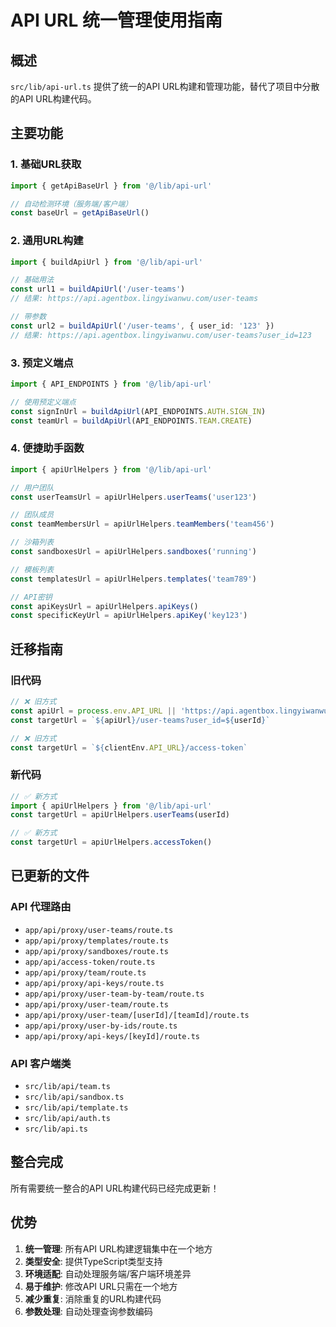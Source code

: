 # API URL 统一管理使用指南

## 概述

`src/lib/api-url.ts` 提供了统一的API URL构建和管理功能，替代了项目中分散的API URL构建代码。

## 主要功能

### 1. 基础URL获取
```typescript
import { getApiBaseUrl } from '@/lib/api-url'

// 自动检测环境（服务端/客户端）
const baseUrl = getApiBaseUrl()
```

### 2. 通用URL构建
```typescript
import { buildApiUrl } from '@/lib/api-url'

// 基础用法
const url1 = buildApiUrl('/user-teams')
// 结果: https://api.agentbox.lingyiwanwu.com/user-teams

// 带参数
const url2 = buildApiUrl('/user-teams', { user_id: '123' })
// 结果: https://api.agentbox.lingyiwanwu.com/user-teams?user_id=123
```

### 3. 预定义端点
```typescript
import { API_ENDPOINTS } from '@/lib/api-url'

// 使用预定义端点
const signInUrl = buildApiUrl(API_ENDPOINTS.AUTH.SIGN_IN)
const teamUrl = buildApiUrl(API_ENDPOINTS.TEAM.CREATE)
```

### 4. 便捷助手函数
```typescript
import { apiUrlHelpers } from '@/lib/api-url'

// 用户团队
const userTeamsUrl = apiUrlHelpers.userTeams('user123')

// 团队成员
const teamMembersUrl = apiUrlHelpers.teamMembers('team456')

// 沙箱列表
const sandboxesUrl = apiUrlHelpers.sandboxes('running')

// 模板列表
const templatesUrl = apiUrlHelpers.templates('team789')

// API密钥
const apiKeysUrl = apiUrlHelpers.apiKeys()
const specificKeyUrl = apiUrlHelpers.apiKey('key123')
```

## 迁移指南

### 旧代码
```typescript
// ❌ 旧方式
const apiUrl = process.env.API_URL || 'https://api.agentbox.lingyiwanwu.com'
const targetUrl = `${apiUrl}/user-teams?user_id=${userId}`

// ❌ 旧方式
const targetUrl = `${clientEnv.API_URL}/access-token`
```

### 新代码
```typescript
// ✅ 新方式
import { apiUrlHelpers } from '@/lib/api-url'
const targetUrl = apiUrlHelpers.userTeams(userId)

// ✅ 新方式
const targetUrl = apiUrlHelpers.accessToken()
```

## 已更新的文件

### API 代理路由
- `app/api/proxy/user-teams/route.ts`
- `app/api/proxy/templates/route.ts`
- `app/api/proxy/sandboxes/route.ts`
- `app/api/access-token/route.ts`
- `app/api/proxy/team/route.ts`
- `app/api/proxy/api-keys/route.ts`
- `app/api/proxy/user-team-by-team/route.ts`
- `app/api/proxy/user-team/route.ts`
- `app/api/proxy/user-team/[userId]/[teamId]/route.ts`
- `app/api/proxy/user-by-ids/route.ts`
- `app/api/proxy/api-keys/[keyId]/route.ts`

### API 客户端类
- `src/lib/api/team.ts`
- `src/lib/api/sandbox.ts`
- `src/lib/api/template.ts`
- `src/lib/api/auth.ts`
- `src/lib/api.ts`

## 整合完成

所有需要统一整合的API URL构建代码已经完成更新！

## 优势

1. **统一管理**: 所有API URL构建逻辑集中在一个地方
2. **类型安全**: 提供TypeScript类型支持
3. **环境适配**: 自动处理服务端/客户端环境差异
4. **易于维护**: 修改API URL只需在一个地方
5. **减少重复**: 消除重复的URL构建代码
6. **参数处理**: 自动处理查询参数编码
